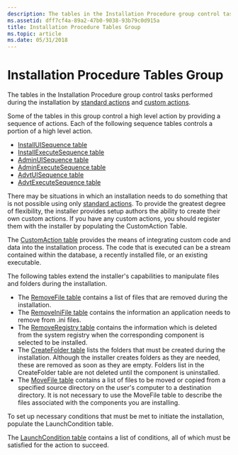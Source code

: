 ```yaml
---
description: The tables in the Installation Procedure group control tasks performed during the installation by standard actions and custom actions.
ms.assetid: dff7cf4a-89a2-47b0-9038-93b79c0d915a
title: Installation Procedure Tables Group
ms.topic: article
ms.date: 05/31/2018
---
```


# Installation Procedure Tables Group

The tables in the Installation Procedure group control tasks performed during the installation by [standard actions](standard-actions.md) and [custom actions](custom-actions.md).

Some of the tables in this group control a high level action by providing a sequence of actions. Each of the following sequence tables controls a portion of a high level action.

-   [InstallUISequence table](installuisequence-table.md)
-   [InstallExecuteSequence table](installexecutesequence-table.md)
-   [AdminUISequence table](adminuisequence-table.md)
-   [AdminExecuteSequence table](adminexecutesequence-table.md)
-   [AdvtUISequence table](advtuisequence-table.md)
-   [AdvtExecuteSequence table](advtexecutesequence-table.md)

There may be situations in which an installation needs to do something that is not possible using only [standard actions](standard-actions.md). To provide the greatest degree of flexibility, the installer provides setup authors the ability to create their own custom actions. If you have any custom actions, you should register them with the installer by populating the CustomAction Table.

The [CustomAction table](customaction-table.md) provides the means of integrating custom code and data into the installation process. The code that is executed can be a stream contained within the database, a recently installed file, or an existing executable.

The following tables extend the installer's capabilities to manipulate files and folders during the installation.

-   The [RemoveFile table](removefile-table.md) contains a list of files that are removed during the installation.
-   The [RemoveIniFile table](removeinifile-table.md) contains the information an application needs to remove from .ini files.
-   The [RemoveRegistry table](removeregistry-table.md) contains the information which is deleted from the system registry when the corresponding component is selected to be installed.
-   The [CreateFolder table](createfolder-table.md) lists the folders that must be created during the installation. Although the installer creates folders as they are needed, these are removed as soon as they are empty. Folders list in the CreateFolder table are not deleted until the component is uninstalled.
-   The [MoveFile table](movefile-table.md) contains a list of files to be moved or copied from a specified source directory on the user's computer to a destination directory. It is not necessary to use the MoveFile table to describe the files associated with the components you are installing.

To set up necessary conditions that must be met to initiate the installation, populate the LaunchCondition table.

The [LaunchCondition table](launchcondition-table.md) contains a list of conditions, all of which must be satisfied for the action to succeed.

 

 



